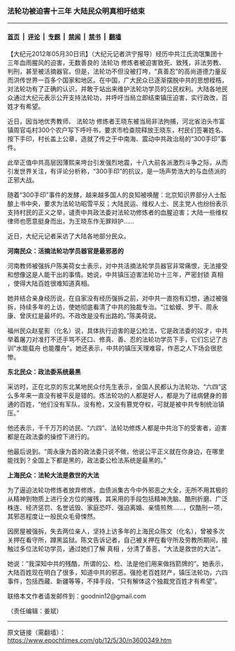 ### 法轮功被迫害十三年  大陆民众明真相吁结束

---

#### [首页](../../../..?n3600349) &nbsp;|&nbsp; [评论](../../../../../epoch-comment?n3600349) &nbsp;|&nbsp; [专题](../../../../../epoch-special?n3600349) &nbsp;|&nbsp; [禁闻](../../../../../epoch-news?n3600349) &nbsp;|&nbsp; [禁书](../../../../../books?n3600349) &nbsp;|&nbsp; [翻墙](https://github.com/gfw-breaker/nogfw/blob/master/README.md?n3600349)


<div class="post_content" id="artbody" itemprop="articleBody">
 <!-- article content begin -->
 <p>
  【大纪元2012年05月30日讯】（大纪元记者洪宁报导）经历中共江氏流氓集团十三年血雨腥风的迫害，无数善良的
  <ok href="https://www.epochtimes.com/gb/tag/%E6%B3%95%E8%BD%AE%E5%8A%9F.html">
   法轮功
  </ok>
  修炼者被迫害致死、致残，非法劳教、判刑，甚至被活摘器官。但是，法轮功不但没被打垮，“真善忍”的高尚道德力量反而洪传世界一百多个国家和地区。在中国，广大民众已逐渐摆脱中共的思想桎梏，对法轮功有了正确的认识，并敢于站出来维护法轮功学员的公民权利。大陆各地民众通过大纪元表示公开支持法轮功，并呼吁当局立即结束镇压迫害，实行政改，百姓才有希望。
 </p>
 <p>
  近日，因当地优秀教师、
  <ok href="https://www.epochtimes.com/gb/tag/%E6%B3%95%E8%BD%AE%E5%8A%9F.html">
   法轮功
  </ok>
  修炼者王晓东被当局非法拘捕，河北省泊头市富镇周官屯村300个农户写下呼吁书，要求市检查院释放王晓东，村民们签署姓名、按下手印，村长盖上公章，造就了传之于中南海、震动中共政治局的“300手印”事件。
 </p>
 <p>
  此举正值中共高层因薄熙来垮台引发强烈地震，十八大前各派激烈斗争之际，从而引发世界关注，有评论分析称，“300手印”的抗议，是一场声势浩大的与血债派的正邪大战。
 </p>
 <p>
  随着“300手印”事件的发酵，越来越多国人的良知被唤醒：北京知识界部分人士酝酿上书中央，要求为法轮功昭雪平反；大陆民运、维权人士、民主党人也纷纷表示支持村民的正义之举，谴责中共政法委对法轮功修炼者的血腥迫害；大陆一些维权律师也愿意挺身而出，为王晓东作无罪辩护……
 </p>
 <p>
  近日，大纪元记者采访了大陆各地部分民众。
 </p>
 <p>
  <b>
   河南民众：活摘法轮功学员器官是最邪恶的
  </b>
 </p>
 <p>
  河南教师被强拆户陈美荷女士表示，对中共活摘法轮学员器官非常痛恨，无法接受和想像这是人能干出的事情。她说，中共镇压迫害法轮功十三年，严密封锁
  <ok href="https://www.epochtimes.com/gb/tag/%E7%9C%9F%E7%9B%B8.html">
   真相
  </ok>
  ，使得大陆百姓很难知道真相。
 </p>
 <p>
  她并结合亲身经历说，在自家没有经历强拆之前，对中共一直抱有幻想，通过被强拆，持续多年的上访，使她彻底看清了中共的独裁专治。“江蛤蟆、罗干、周永康、曾庆红是最坏的。不政改是没有出路的。”陈美荷说。
 </p>
 <p>
  福州民众赵星影（化名）说，具体执行迫害的是公检法，它是政法委的奴才，中共举着屠刀对准打不还手骂不还口、修真、善、忍的法轮功学员下手，它们忘记了古训“水能载舟 也能覆舟”。她还表示，中共的镇压天理难容，作恶之人下场会很悲惨。
 </p>
 <p>
  <b>
   东北民众：政法委系统最黑
  </b>
 </p>
 <p>
  采访时，正在北京的东北某地民众付先生表示，全国人民都认为法轮功、“六四”这么多年来一直没有被平反是错的。炼法轮功的人都是好人，都是为了祛病健身的普通的百姓，“他们没有军队，没有枪，又没有篡党夺权，可就是被中共专制统治镇压。”
 </p>
 <p>
  他还表示，千千万万的访民、“六四”、法轮功修炼人都是中共治下的受害者，迫害都是在政法委的操控下进行的。
 </p>
 <p>
  他最后说到。“周永康为首的政法委只说不做，他说公平正义就在你身边，在哪里能找到？全国上下都是黑的，政法委公检法系统是最黑的。”
 </p>
 <p>
  <b>
   上海民众：法轮大法是救世的大法
  </b>
 </p>
 <p>
  为了逼迫法轮功修炼者放弃修炼，血债派集古今中外邪恶之大全，无所不用其极的从精神到物质上进行全方位的摧残，其采用的手段包括精神洗脑、酷刑折磨、广泛 株连、经济惩罚、名誉诋毁、家庭恐吓、强迫离婚、亲情煎熬……，仅酷刑一项，其邪恶程度让一般民众毛骨悚然。
 </p>
 <p>
  因房屋被强拆，失去两位亲人，坚持上访多年的上海民众陈文（化名），曾被多次关押在看守所，蹲黑监狱。陈文告诉记者，自己被关押在看守所及劳教所期间，接触过多位法轮功学员，通过她们了解
  <ok href="https://www.epochtimes.com/gb/tag/%E7%9C%9F%E7%9B%B8.html">
   真相
  </ok>
  ，分清了善恶，“大法是救世的大法”。
 </p>
 <p>
  她说：“我深知中共的残酷，所谓的公、检、法是他们用来做挡箭牌的”。她表示，大陆百姓现在明白了很多，知道中共的邪恶。强抢老百姓财产，镇压法轮功，六四事件，包括西藏、新疆等等，不择手段，“只有解体这个独裁党百姓才有希望”。
 </p>
 <p>
  联络本文作者请发邮件到：goodnin12@gmail.com
 </p>
 <p>
  （责任编辑：姜斌）
 </p>
 <!-- article content end -->
 <div id="below_article_ad">
 </div>
</div>


---

原文链接（需翻墙）：https://www.epochtimes.com/gb/12/5/30/n3600349.htm